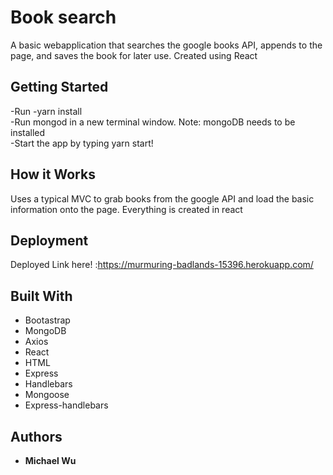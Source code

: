 # Book search

A basic webapplication that searches the google books API, appends to the page, and saves the book for later use. Created using React

## Getting Started

-Run -yarn install  
-Run mongod in a new terminal window. Note: mongoDB needs to be installed  
-Start the app by typing yarn start!

## How it Works

Uses a typical MVC to grab books from the google API and load the basic information onto the page. Everything is created in react

## Deployment

Deployed Link here! :https://murmuring-badlands-15396.herokuapp.com/

## Built With

* Bootastrap
* MongoDB
* Axios
* React
* HTML
* Express
* Handlebars
* Mongoose
* Express-handlebars

## Authors

* **Michael Wu**

